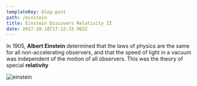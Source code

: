 ```yaml
---
templateKey: blog-post
path: /einstein
title: Einstein Discovers Relativity II
date: 2017-10-18T17:12:33.962Z
---
```

In 1905, **Albert Einstein** determined that the laws of physics are the same for all non-accelerating observers, and that the speed of light in a vacuum was independent of the motion of all observers. This was the theory of special **relativity**



![einstein](/img/einstein.jpg)
